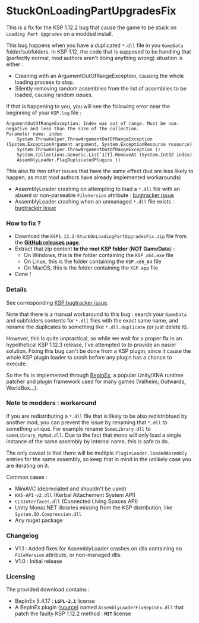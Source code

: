 # StuckOnLoadingPartUpgradesFix

This is a fix for the KSP 1.12.2 bug that cause the game to be stuck on `Loading Part Upgrades` on a modded install.

This bug happens when you have a duplicated `*.dll` file in you `GameData` folder/subfolders. In KSP 1.12, the code that is supposed to be handling that (perfectly normal, mod authors aren't doing anything wrong) situation is either :
- Crashing with an ArgumentOutOfRangeException, causing the whole loading process to stop.
- Silently removing random assemblies from the list of assemblies to be loaded, causing random issues.

If that is happening to you, you will see the following error near the beginning of your `KSP.log` file :
```
ArgumentOutOfRangeException: Index was out of range. Must be non-negative and less than the size of the collection.
Parameter name: index
	System.ThrowHelper.ThrowArgumentOutOfRangeException (System.ExceptionArgument argument, System.ExceptionResource resource)
	System.ThrowHelper.ThrowArgumentOutOfRangeException ()
	System.Collections.Generic.List`1[T].RemoveAt (System.Int32 index)
	AssemblyLoader.FlagDuplicatedPlugins ()
```

This also fix two other issues that have the same effect (but are less likely to happen, as most mod authors have already implemented workarounds)
- AssemblyLoader crashing on attempting to load a `*.dll` file with an absent or non-parseable `FileVersion` attribute : [bugtracker issue](https://bugs.kerbalspaceprogram.com/issues/28289)
- AssemblyLoader crashing when an unmanaged `*.dll` file exists : [bugtracker issue](https://bugs.kerbalspaceprogram.com/issues/28489)

### How to fix ?

- Download the `KSP1.12.2-StuckOnLoadingPartUpgradesFix.zip` file from the **[GitHub releases page](https://github.com/gotmachine/StuckOnLoadingPartUpgradesFix/releases)**.
- Extract that zip content **to the root KSP folder** (**NOT GameData**) :
  - On Windows, this is the folder containing the `KSP_x64.exe` file
  - On Linux, this is the folder containing the `KSP.x86_64` file
  - On MacOS, this is the folder containing the `KSP.app` file
- Done !

### Details

See corresponding [KSP bugtracker issue](https://bugs.kerbalspaceprogram.com/issues/28036).

Note that there is a manual workaround to this bug : search your `GameData` and subfolders contents for `*.dll` files with the exact same name, and rename the duplicates to something like `*.dll.duplicate` (or just delete it). 

However, this is quite unpractical, so while we wait for a proper fix in an hypothetical KSP 1.12.3 release, I've attempted to to provide an easier solution. Fixing this bug can't be done from a KSP plugin, since it cause the whole KSP plugin loader to crash before any plugin has a chance to execute. 

So the fix is implemented through [BepInEx](https://github.com/BepInEx/BepInEx), a popular Unity/XNA runtime patcher and plugin framework used for many games (Valheim, Outwards, WorldBox...).

### Note to modders : workaround

If you are redistributing a `*.dll` file that is likely to be also redistribtued by another mod, you can prevent the issue by renaming that `*.dll` to something unique. For example rename `SomeLibrary.dll` to `SomeLibrary_MyMod.dll`. Due to the fact that mono will only load a single instance of the same assembly by internal name, this is safe to do. 

The only caveat is that there will be multiple `PluginLoader.loadedAssembly` entries for the same assembly, so keep that in mind in the unlikely case you are iterating on it.

Common cases :
- MiniAVC (depreciated and shouldn't be used)
- `KAS-API-v2.dll` (Kerbal Attachement System API) 
- `CLSInterfaces.dll` (Connected Living Spaces API)
- Unity Mono/.NET libraries missing from the KSP distribution, like `System.IO.Compression.dll`
- Any nuget package

### Changelog

- V1.1 : Added fixes for AssemblyLoader crashes on dlls containing no `FileVersion` attribute, or non-managed dlls.
- V1.0 : Initial release

### Licensing

The provided download contains :
- BepInEx 5.4.17 : **`LGPL-2.1`** license
- A BepInEx plugin ([source](https://github.com/gotmachine/StuckOnLoadingPartUpgradesFix)) named `AssemblyLoaderFixBepInEx.dll` that patch the faulty KSP 1.12.2 method : **`MIT`** license
